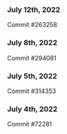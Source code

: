 ### July 12th, 2022

Commit #263258

### July 8th, 2022

Commit #294081

### July 5th, 2022

Commit #314353


### July 4th, 2022

Commit #72281
